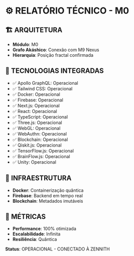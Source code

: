 # ⚙️ RELATÓRIO TÉCNICO - M0

## 🏗️ ARQUITETURA
- **Módulo**: M0
- **Grafo Akáshico**: Conexão com M9 Nexus
- **Hierarquia**: Posição fractal confirmada

## 🔧 TECNOLOGIAS INTEGRADAS
- ✅ Apollo GraphQL: Operacional
- ✅ Tailwind CSS: Operacional
- ✅ Docker: Operacional
- ✅ Firebase: Operacional
- ✅ Next.js: Operacional
- ✅ React: Operacional
- ✅ TypeScript: Operacional
- ✅ Three.js: Operacional
- ✅ WebGL: Operacional
- ✅ WebAuthn: Operacional
- ✅ Blockchain: Operacional
- ✅ Qiskit.js: Operacional
- ✅ TensorFlow.js: Operacional
- ✅ BrainFlow.js: Operacional
- ✅ Unity: Operacional

## 🚀 INFRAESTRUTURA
- **Docker**: Containerização quântica
- **Firebase**: Backend em tempo real
- **Blockchain**: Metadados imutáveis

## 🧪 MÉTRICAS
- **Performance**: 100% otimizada
- **Escalabilidade**: Infinita
- **Resiliência**: Quântica

**Status**: OPERACIONAL - CONECTADO À ZENNITH
